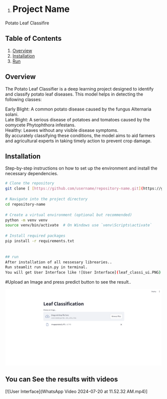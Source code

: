 1. # Project Name

Potato Leaf Classifire

## Table of Contents

1. [Overview](#overview)
2. [Installation](#installation)
3. [Run](#run)


## Overview
The Potato Leaf Classifier is a deep learning project designed to identify and classify potato leaf diseases. This model helps in detecting the following classes:

Early Blight: A common potato disease caused by the fungus Alternaria solani.<br>
Late Blight: A serious disease of potatoes and tomatoes caused by the oomycete Phytophthora infestans.<br>
Healthy: Leaves without any visible disease symptoms.<br>
By accurately classifying these conditions, the model aims to aid farmers and agricultural experts in taking timely action to prevent crop damage.

## Installation

Step-by-step instructions on how to set up the environment and install the necessary dependencies.

```bash
# Clone the repository
git clone [ [https://github.com/username/repository-name.git](https://github.com/9650ro85hit/age_gender_detector.git)](https://github.com/9650ro85hit/rohitsen_potato_leaf_classifire.git)

# Navigate into the project directory
cd repository-name

# Create a virtual environment (optional but recommended)
python -m venv venv
source venv/bin/activate  # On Windows use `venv\Scripts\activate`

# Install required packages
pip install -r requirements.txt


## run
After installation of all nessesary librearies..
Run steamlit run main.py in terminal.
You will get User Interface like ![User Interface](leaf_classi_ui.PNG)
```
#Upload an Image and press predict button to see the result..


[![User Interface](leaf_classi_ui.PNG)](leaf_classi_ui.PNG)

## You can See the results  with videos
[![User Interface](WhatsApp Video 2024-07-20 at 11.52.32 AM.mp4)]
